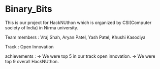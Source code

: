 # Binary_Bits
This is our project for HackNUthon which is organized by CSI(Computer society of India) in Nirma university.

Team members :
Vraj Shah, Aryan Patel, Yash Patel, Khushi Kasodiya

Track : Open Innovation

achievements : -> We were top 5 in our track open innovation. 
               -> We were top 9 overall HackNUthon.
